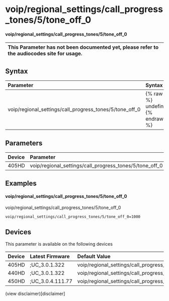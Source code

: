 ﻿---
description: voip/regional_settings/call_progress_tones/5/tone_off_0
search:
    keywords: ['voip','regional_settings','call_progress_tones','5','tone_off_0']
---

# voip/regional_settings/call_progress_tones/5/tone_off_0

#### voip/regional_settings/call_progress_tones/5/tone_off_0


| This Parameter has not been documented yet, please refer to the audiocodes site for usage.  |
| :--- |

## Syntax
| Parameter | Syntax |
| :--- | :--- |
|voip/regional_settings/call_progress_tones/5/tone_off_0 | {% raw %} undefined {% endraw %} |

## Parameters
|Device|Parameter|value|Description|
|:---|:---|:---|:---|
| 405HD | voip/regional_settings/call_progress_tones/5/tone_off_0 |  |  |

## Examples
#### voip/regional_settings/call_progress_tones/5/tone_off_0

voip/regional_settings/call_progress_tones/5/tone_off_0

```
voip/regional_settings/call_progress_tones/5/tone_off_0=1000
```

## Devices
This parameter is available on the following devices

| Device | Latest Firmware | Default Value |
|:---|:---|:---|
| 405HD | ;UC_3.0.1.322 | voip/regional_settings/call_progress_tones/5/tone_off_0=1000 
| 440HD | ;UC_3.0.1.322 | voip/regional_settings/call_progress_tones/5/tone_off_0=1000 
| 450HD | ;UC_3.0.4.111.77 | voip/regional_settings/call_progress_tones/5/tone_off_0=1000 

(view disclaimer)[disclaimer]
